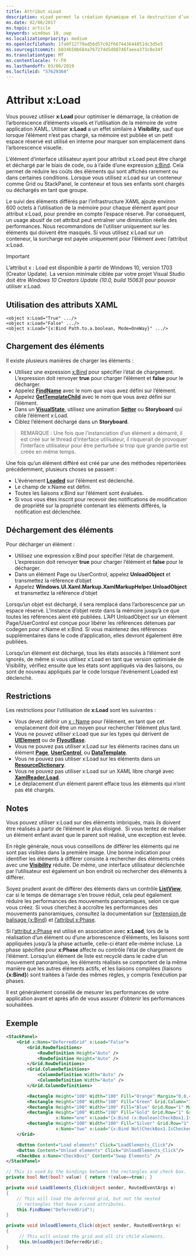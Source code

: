 ```yaml
---
title: Attribut xLoad
description: xLoad permet la création dynamique et la destruction d’un élément et de ses enfants, la réduction du temps de démarrage et de l’utilisation de la mémoire.
ms.date: 02/08/2017
ms.topic: article
keywords: windows 10, uwp
ms.localizationpriority: medium
ms.openlocfilehash: 1fa0f12779ad56d57c92f667443644851dc3d5e5
ms.sourcegitcommit: b034650b684a767274d5d88746faeea373c8e34f
ms.translationtype: MT
ms.contentlocale: fr-FR
ms.lasthandoff: 03/06/2019
ms.locfileid: "57629364"
---
```

# <a name="xload-attribute"></a>Attribut x:Load

Vous pouvez utiliser **x:Load** pour optimiser le démarrage, la création de l’arborescence d’éléments visuels et l’utilisation de la mémoire de votre application XAML. Utiliser **x:Load** a un effet similaire à **Visibility**, sauf que lorsque l’élément n’est pas chargé, sa mémoire est publiée et un petit espace réservé est utilisé en interne pour marquer son emplacement dans l’arborescence visuelle.

L’élément d’interface utilisateur ayant pour attribut x:Load peut être chargé et déchargé par le biais de code, ou à l’aide d’une expression [x:Bind](x-bind-markup-extension.md). Cela permet de réduire les coûts des éléments qui sont affichés rarement ou dans certaines conditions. Lorsque vous utilisez x:Load sur un conteneur comme Grid ou StackPanel, le conteneur et tous ses enfants sont chargés ou déchargés en tant que groupe.

Le suivi des éléments différés par l’infrastructure XAML ajoute environ 600 octets à l’utilisation de la mémoire pour chaque élément ayant pour attribut x:Load, pour prendre en compte l’espace réservé. Par conséquent, un usage abusif de cet attribut peut entraîner une diminution réelle des performances. Nous recommandons de l’utiliser uniquement sur les éléments qui doivent être masqués. Si vous utilisez x:Load sur un conteneur, la surcharge est payée uniquement pour l’élément avec l’attribut x:Load.

> [!IMPORTANT]
> L’attribut x : Load est disponible à partir de Windows 10, version 1703 (Creator Update). La version minimale ciblée par votre projet Visual Studio doit être *Windows 10 Creators Update (10.0, build 15063)* pour pouvoir utiliser x:Load.

## <a name="xaml-attribute-usage"></a>Utilisation des attributs XAML

``` syntax
<object x:Load="True" .../>
<object x:Load="False" .../>
<object x:Load="{x:Bind Path.to.a.boolean, Mode=OneWay}" .../>
```

## <a name="loading-elements"></a>Chargement des éléments

Il existe plusieurs manières de charger les éléments :

- Utilisez une expression [x:Bind](x-bind-markup-extension.md) pour spécifier l’état de chargement. L’expression doit renvoyer **true** pour charger l’élément et **false** pour le décharger.
- Appelez [**FindName**](https://msdn.microsoft.com/library/windows/apps/br208715) avec le nom que vous avez défini sur l’élément.
- Appelez [**GetTemplateChild**](https://msdn.microsoft.com/library/windows/apps/br209416) avec le nom que vous avez défini sur l’élément.
- Dans un [**VisualState**](https://msdn.microsoft.com/library/windows/apps/br209007), utilisez une animation [**Setter**](https://msdn.microsoft.com/library/windows/apps/br208817) ou **Storyboard** qui cible l’élément x:Load.
- Ciblez l’élément déchargé dans un **Storyboard**.

> REMARQUE : Une fois que l’instanciation d’un élément a démarré, il est créé sur le thread d’interface utilisateur, il risquerait de provoquer l’interface utilisateur pour être perturbée si trop que grande partie est créée en même temps.

Une fois qu’un élément différé est créé par une des méthodes répertoriées précédemment, plusieurs choses se passent :

- L’événement [**Loaded**](https://msdn.microsoft.com/library/windows/apps/br208723) sur l’élément est déclenché.
- Le champ de x:Name est défini.
- Toutes les liaisons x:Bind sur l’élément sont évaluées.
- Si vous vous êtes inscrit pour recevoir des notifications de modification de propriété sur la propriété contenant les éléments différés, la notification est déclenchée.

## <a name="unloading-elements"></a>Déchargement des éléments

Pour décharger un élément :

- Utilisez une expression x:Bind pour spécifier l’état de chargement. L’expression doit renvoyer **true** pour charger l’élément et **false** pour le décharger.
- Dans un élément Page ou UserControl, appelez **UnloadObject** et transmettez la référence d’objet
- Appelez **Windows.UI.Xaml.Markup.XamlMarkupHelper.UnloadObject** et transmettez la référence d’objet

Lorsqu’un objet est déchargé, il sera remplacé dans l’arborescence par un espace réservé. L’instance d’objet reste dans la mémoire jusqu’à ce que toutes les références aient été publiées. L’API UnloadObject sur un élément Page/UserControl est conçue pour libérer les références détenues par codegen pour x:Name et x:Bind. Si vous maintenez des références supplémentaires dans le code d’application, elles devront également être publiées.

Lorsqu’un élément est déchargé, tous les états associés à l’élément sont ignorés, de même si vous utilisez x:Load en tant que version optimisée de Visibility, vérifiez ensuite que les états sont appliqués via des liaisons, ou sont de nouveau appliqués par le code lorsque l’événement Loaded est déclenché.

## <a name="restrictions"></a>Restrictions

Les restrictions pour l’utilisation de **x:Load** sont les suivantes :

- Vous devez définir un [x : Name](x-name-attribute.md) pour l’élément, en tant que cet emplacement doit être un moyen pour rechercher l’élément plus tard.
- Vous ne pouvez utiliser x:Load que sur les types qui dérivent de [**UIElement**](https://msdn.microsoft.com/library/windows/apps/br208911) ou de [**FlyoutBase**](https://msdn.microsoft.com/library/windows/apps/dn279249).
- Vous ne pouvez pas utiliser x:Load sur les éléments racines dans un élément [**Page**](https://msdn.microsoft.com/library/windows/apps/windows.ui.xaml.controls.page), [**UserControl**](https://msdn.microsoft.com/library/windows/apps/windows.ui.xaml.controls.usercontrol), ou [**DataTemplate**](https://msdn.microsoft.com/library/windows/apps/br242348).
- Vous ne pouvez pas utiliser x:Load sur les éléments dans un [**ResourceDictionary**](https://msdn.microsoft.com/library/windows/apps/br208794).
- Vous ne pouvez pas utiliser x:Load sur un XAML libre chargé avec [**XamlReader.Load**](https://msdn.microsoft.com/library/windows/apps/br228048).
- Le déplacement d’un élément parent efface tous les éléments qui n’ont pas été chargés.

## <a name="remarks"></a>Notes

Vous pouvez utiliser x:Load sur des éléments imbriqués, mais ils doivent être réalisés à partir de l’élément le plus éloigné.  Si vous tentez de réaliser un élément enfant avant que le parent soit réalisé, une exception est levée.

En règle générale, nous vous conseillons de différer les éléments qui ne sont pas visibles dans la première image. Une bonne indication pour identifier les éléments à différer consiste à rechercher des éléments créés avec une [**Visibility**](https://msdn.microsoft.com/library/windows/apps/br208992) réduite. De même, une interface utilisateur déclenchée par l’utilisateur est également un bon endroit où rechercher des éléments à différer.

Soyez prudent avant de différer des éléments dans un contrôle [**ListView**](https://msdn.microsoft.com/library/windows/apps/br242878), car si le temps de démarrage s’en trouve réduit, cela peut également réduire les performances des mouvements panoramiques, selon ce que vous créez. Si vous cherchez à accroître les performances des mouvements panoramiques, consultez la documentation sur [l’extension de balisage {x:Bind}](x-bind-markup-extension.md) et [l’attribut x:Phase](x-phase-attribute.md).

Si l’[attribut x:Phase](x-phase-attribute.md) est utilisé en association avec **x:Load**, lors de la réalisation d’un élément ou d’une arborescence d’éléments, les liaisons sont appliquées jusqu’à la phase actuelle, celle-ci étant elle-même incluse. La phase spécifiée pour **x:Phase** affecte ou contrôle l’état de chargement de l’élément. Lorsqu’un élément de liste est recyclé dans le cadre d’un mouvement panoramique, les éléments réalisés se comportent de la même manière que les autres éléments actifs, et les liaisons compilées (liaisons **{x:Bind}**) sont traitées à l’aide des mêmes règles, y compris l’exécution par phases.

Il est généralement conseillé de mesurer les performances de votre application avant et après afin de vous assurer d’obtenir les performances souhaitées.

## <a name="example"></a>Exemple

```xml
<StackPanel>
    <Grid x:Name="DeferredGrid" x:Load="False">
        <Grid.RowDefinitions>
            <RowDefinition Height="Auto" />
            <RowDefinition Height="Auto" />
        </Grid.RowDefinitions>
        <Grid.ColumnDefinitions>
            <ColumnDefinition Width="Auto" />
            <ColumnDefinition Width="Auto" />
        </Grid.ColumnDefinitions>

        <Rectangle Height="100" Width="100" Fill="Orange" Margin="0,0,4,4"/>
        <Rectangle Height="100" Width="100" Fill="Green" Grid.Column="1" Margin="4,0,0,4"/>
        <Rectangle Height="100" Width="100" Fill="Blue" Grid.Row="1" Margin="0,4,4,0"/>
        <Rectangle Height="100" Width="100" Fill="Gold" Grid.Row="1" Grid.Column="1" Margin="4,4,0,0"
                   x:Name="one" x:Load="{x:Bind (x:Boolean)CheckBox1.IsChecked, Mode=OneWay}"/>
        <Rectangle Height="100" Width="100" Fill="Silver" Grid.Row="1" Grid.Column="1" Margin="4,4,0,0"
                   x:Name="two" x:Load="{x:Bind Not(CheckBox1.IsChecked), Mode=OneWay}"/>
    </Grid>

    <Button Content="Load elements" Click="LoadElements_Click"/>
    <Button Content="Unload elements" Click="UnloadElements_Click"/>
    <CheckBox x:Name="CheckBox1" Content="Swap Elements" />
</StackPanel>
```

```csharp
// This is used by the bindings between the rectangles and check box.
private bool Not(bool? value) { return !(value==true); }

private void LoadElements_Click(object sender, RoutedEventArgs e)
{
    // This will load the deferred grid, but not the nested
    // rectangles that have x:Load attributes.
    this.FindName("DeferredGrid"); 
}

private void UnloadElements_Click(object sender, RoutedEventArgs e)
{
     // This will unload the grid and all its child elements.
     this.UnloadObject(DeferredGrid);
}
```

